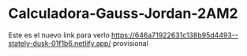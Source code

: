 # Calculadora-Gauss-Jordan-2AM2
Este es el nuevo link para verlo https://646a71922631c138b95d4493--stately-dusk-01f1b6.netlify.app/
provisional 
